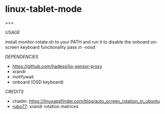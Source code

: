 # linux-tablet-mode
===

*USAGE*

install monitor-rotate.sh to your PATH and run it
to disable the onboard on-screen keyboard functionality pass in -nosd

*DEPENDENCIES*

* https://github.com/hadess/iio-sensor-proxy
* xrandr
* inotifywait
* onboard (OSD keyboard)


*CREDITS*
* chadm: https://linuxappfinder.com/blog/auto_screen_rotation_in_ubuntu
* [rubo77](https://gist.github.com/rubo77/daa262e0229f6e398766): xrandr rotation matrices
